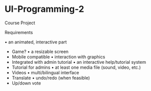 # UI-Programming-2
Course Project

Requirements

• an animated, interactive part
  - Game?
• a resizable screen
  - Mobile compatible
• interaction with graphics
  - Integrated with admin tutorial
• an interactive help/tutorial system
  - Tutorial for admins
• at least one media file (sound, video, etc.)
  - Videos
• multi/bilingual interface
  - Translate
• undo/redo (when feasible)
  - Up/down vote
